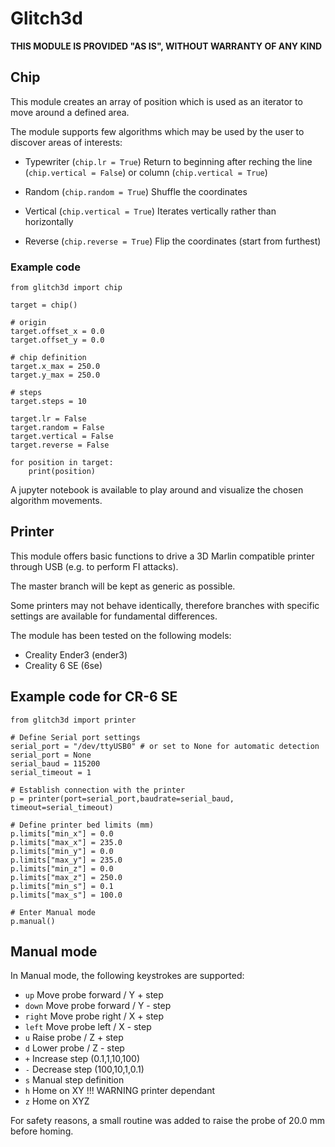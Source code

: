 # Glitch3d #
**THIS MODULE IS PROVIDED "AS IS", WITHOUT WARRANTY OF ANY KIND**

## Chip ##
This module creates an array of position which is used as an iterator to move around a defined area.

The module supports few algorithms which may be used by the user to discover areas of interests:

* Typewriter (`chip.lr = True`)
    Return to beginning after reching the line (`chip.vertical = False`) or column (`chip.vertical = True`)

* Random (`chip.random = True`)
    Shuffle the coordinates

* Vertical (`chip.vertical = True`)
    Iterates vertically rather than horizontally

* Reverse (`chip.reverse = True`)
    Flip the coordinates (start from furthest)

### Example code ##
```
from glitch3d import chip

target = chip()

# origin
target.offset_x = 0.0
target.offset_y = 0.0

# chip definition
target.x_max = 250.0
target.y_max = 250.0

# steps
target.steps = 10

target.lr = False
target.random = False
target.vertical = False
target.reverse = False

for position in target:
    print(position)

```

A jupyter notebook is available to play around and visualize the chosen algorithm movements.


## Printer ##
This module offers basic functions to drive a 3D Marlin compatible printer through USB (e.g. to perform FI attacks).

The master branch will be kept as generic as possible.

Some printers may not behave identically, therefore branches with specific settings are available for fundamental differences.

The module has been tested on the following models:
- Creality Ender3 (ender3)
- Creality 6 SE (6se)

## Example code for CR-6 SE ##
```
from glitch3d import printer

# Define Serial port settings
serial_port = "/dev/ttyUSB0" # or set to None for automatic detection
serial_port = None 
serial_baud = 115200
serial_timeout = 1

# Establish connection with the printer
p = printer(port=serial_port,baudrate=serial_baud, timeout=serial_timeout)

# Define printer bed limits (mm)
p.limits["min_x"] = 0.0
p.limits["max_x"] = 235.0
p.limits["min_y"] = 0.0
p.limits["max_y"] = 235.0
p.limits["min_z"] = 0.0
p.limits["max_z"] = 250.0
p.limits["min_s"] = 0.1
p.limits["max_s"] = 100.0

# Enter Manual mode
p.manual()

```

## Manual mode ##
In Manual mode, the following keystrokes are supported:

* `up` Move probe forward / Y + step
* `down` Move probe forward / Y - step
* `right` Move probe right / X + step
* `left` Move probe left / X - step 
* `u` Raise probe / Z + step
* `d` Lower probe / Z - step
* `+` Increase step (0.1,1,10,100)
* `-` Decrease step (100,10,1,0.1)
* `s` Manual step definition
* `h` Home on XY !!! WARNING printer dependant
* `z` Home on XYZ 

For safety reasons, a small routine was added to raise the probe of 20.0 mm before homing.
